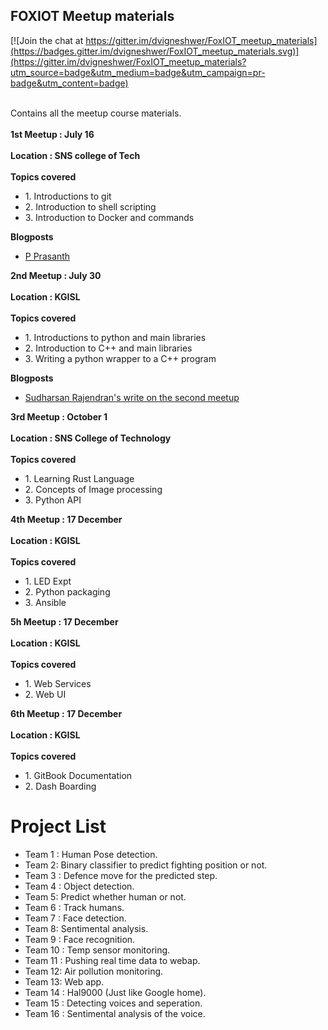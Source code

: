 <h2>FOXIOT Meetup materials</h2>


[![Join the chat at https://gitter.im/dvigneshwer/FoxIOT_meetup_materials](https://badges.gitter.im/dvigneshwer/FoxIOT_meetup_materials.svg)](https://gitter.im/dvigneshwer/FoxIOT_meetup_materials?utm_source=badge&utm_medium=badge&utm_campaign=pr-badge&utm_content=badge)
<br><br>
<p>
Contains all the meetup course materials.
<br><br>
<strong>1st Meetup : July 16 </strong>
<br><br>
<strong>Location : SNS college of Tech </strong>
<br><br>
<strong>Topics covered </strong>
<ul>
<li>1. Introductions to git</li>
<li>2. Introduction to shell scripting</li>
<li>3. Introduction to Docker and commands</li>
</ul>
<strong>Blogposts</strong>
<ul>
<li><a href="http://foxprasanth.github.io/events/2016/07/16/MozTN-IoTmeetup1/">P Prasanth</a></li>
</ul>
<strong>2nd Meetup : July 30 </strong>
<br><br>
<strong>Location : KGISL </strong>
<br><br>
<strong>Topics covered </strong>
<ul>
<li>1. Introductions to python and main libraries</li>
<li>2. Introduction to C++ and main libraries</li>
<li>3. Writing a python wrapper to a C++ program</li>
</ul>
<strong>Blogposts</strong>
<ul>
<li><a href="http://bit.ly/foxiot2">Sudharsan Rajendran's write on the second meetup</a></li>
</ul>

<strong>3rd Meetup : October 1 </strong>
<br><br>
<strong>Location : SNS College of Technology</strong>
<br><br>
<strong>Topics covered </strong>
<ul>
<li>1. Learning Rust Language</li>
<li>2. Concepts of Image processing</li>
<li>3. Python API</li>
</ul>

<strong>4th Meetup : 17 December </strong>
<br><br>
<strong>Location : KGISL</strong>
<br><br>
<strong>Topics covered </strong>
<ul>
<li>1. LED Expt</li>
<li>2. Python packaging</li>
<li>3. Ansible</li>
</ul>

<strong>5h Meetup : 17 December </strong>
<br><br>
<strong>Location : KGISL</strong>
<br><br>
<strong>Topics covered </strong>
<ul>
<li>1. Web Services</li>
<li>2. Web UI</li>
</ul>

<strong>6th Meetup : 17 December </strong>
<br><br>
<strong>Location : KGISL</strong>
<br><br>
<strong>Topics covered </strong>
<ul>
<li>1. GitBook Documentation</li>
<li>2. Dash Boarding</li>
</ul>

<h1> Project List </h1>
<ul>
<li>Team 1 : Human Pose detection.</li>
<li>Team 2: Binary classifier to predict fighting position or not.</li>
<li>Team 3 : Defence move for the predicted step.</li>
<li>Team 4 : Object detection.</li>
<li>Team 5: Predict whether human or not.</li>
<li>Team 6 : Track humans.</li>
<li>Team 7 : Face detection.</li>
<li>Team 8: Sentimental analysis.</li>
<li>Team 9 : Face recognition.</li>
<li>Team 10 : Temp sensor monitoring.</li>
<li>Team 11 : Pushing real time data to webap.</li>
<li>Team 12: Air pollution monitoring.</li>
<li>Team 13: Web app.</li>
<li>Team 14 : Hal9000 (Just like Google home).</li>
<li>Team 15 : Detecting voices and seperation.</li>
<li>Team 16 : Sentimental analysis of the voice.</li>
</ul>


